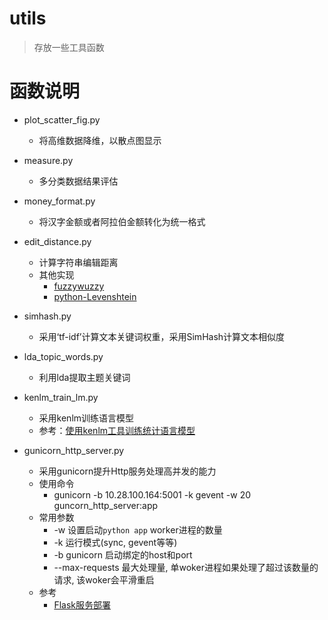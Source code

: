 # utils
> 存放一些工具函数

# 函数说明
- plot_scatter_fig.py
    - 将高维数据降维，以散点图显示
- measure.py
    - 多分类数据结果评估
- money_format.py
    - 将汉字金额或者阿拉伯金额转化为统一格式
- edit_distance.py
    - 计算字符串编辑距离
    - 其他实现
        - [fuzzywuzzy](https://github.com/seatgeek/fuzzywuzzy)
        - [python-Levenshtein](https://github.com/miohtama/python-Levenshtein)
- simhash.py
    - 采用‘tf-idf’计算文本关键词权重，采用SimHash计算文本相似度
- lda_topic_words.py
    - 利用lda提取主题关键词
- kenlm_train_lm.py
    - 采用kenlm训练语言模型
    - 参考：[使用kenlm工具训练统计语言模型](https://blog.csdn.net/mingzai624/article/details/79560063)
    
- gunicorn_http_server.py
    - 采用gunicorn提升Http服务处理高并发的能力
    - 使用命令
        - gunicorn -b 10.28.100.164:5001 -k gevent -w 20 guncorn_http_server:app
    - 常用参数
        - -w 设置启动`python app` worker进程的数量
        - -k 运行模式(sync, gevent等等)
        - -b gunicorn 启动绑定的host和port
        - --max-requests 最大处理量, 单woker进程如果处理了超过该数量的请求, 该woker会平滑重启
    - 参考
        - [Flask服务部署](https://www.centos.bz/2017/07/flask-nginx-gunicorn-gevent/)    
    